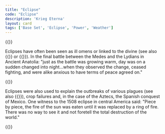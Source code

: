 ```yaml
---
title: "Eclipse"
code: "Eclipse"
description: 'Krieg Eterna'
layout: card
tags: ['Base Set', 'Eclipse', 'Power', 'Weather']
---
```

{{<card-detail-page code="Eclipse" artwork="Eclipse as seen from the Moon by Lucien Rudaux  (1947)">}}

<p>
Eclipses have often been seen as ill omens or linked to the divine (see also {{<cardlink name="Omen" code="omen">}} or {{<cardlink name="Ruin">}}). In the final battle between the Medes and the Lydians in Ancient Anatolia: "just as the battle was growing warm, day was on a sudden changed into night...when they observed the change, ceased fighting, and were alike anxious to have terms of peace agreed on." 
</p>
{{<card-detail-image file="eclipse.jpg" caption="Total Solar eclipse in France by Luc Viatour (1999)">}}
<p>
Eclipses were also used to explain the outbreaks of various plagues (see also {{<cardlink name="Plague" code="plague">}}), crop failures and, in the case of the Aztecs, the Spanish conquest of Mexico. One witness to the 1508 eclipse in central America said: "Piece by piece, the fire of the sun was eaten until it was replaced by a ring of fire. There was no way to see it and not foretell the total destruction of the world."
</p>
{{</card-detail-page>}}
